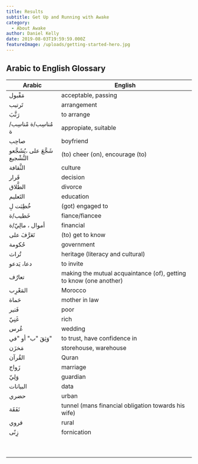 ```yaml
---
title: Results
subtitle: Get Up and Running with Awake
category:
  - About Awake
author: Daniel Kelly
date: 2019-08-03T19:59:59.000Z
featureImage: /uploads/getting-started-hero.jpg
---
```


## Arabic to English Glossary
| Arabic | English                                                                   |
| ------ | ------------------------------------------------------------------------- |
| مَقْبول  | acceptable, passing                                                       |
| تَرتيب  | arrangement                                                               |
| رَتَّبَ    | to arrange                                                                |
| مُناسِب/ة  مْناسِب/ة|appropiate, suitable                                              |
| صاحِب   |boyfriend                                                                  |
|شَجَّعَ على ،يُشَجَّعو التَّشْجيع  |(to) cheer (on), encourage (to)                          |
|الثَّقافة | culture                                                                   |
|قَرار    | decision                                                                  |
|الطَّلاق   | divorce                                                                   |
|التَعليم | education                                                                 |
|خُطِبَت لِ  | (got) engaged to                                                          |
|خَطيب/ة  | fiance/fiancee                                                            |
|أموال ، مالِيّ/ة | financial                                                          |
|تَعَرَّفَ على | (to) get to know                                                         |
|حُكومة   | government                                                                |
|تُراث    | heritage (literacy and cultural)                                          |
|دعا، يَدعو| to invite                                                                |
|تعارُف   | making the mutual acquaintance (of), getting to know (one another)        |
|المَعْرِب  | Morocco                                                                   |
|حَماة    | mother in law                                                             |
|فَتير    | poor                                                                      |
|غَنِيّ     | rich                                                                      |
|عُرس     | wedding                                                                   |
|وَثِقَ "ب" أو "في"   | to trust, have confidence in                                    |
|مَخزَن    | storehouse, warehouse                                                     |
|القُرآن  |Quran                                                                      |
|زَواج    |marriage                                                                   |
|وَلِيّ‎     |guardian                                                                   |
|البيانات |data                                                                      |
|حضري    | urban                                                                     |
|نَفَقَة    |tunnel (mans financial obligation towards his wife)                        |
|قروي    |rural                                                                      |
|زِنًى     |fornication                                                                |
|        |                                                                           |
|        |                                                                           |
|        |                                                                           |
|        |                                                                           |
|        |                                                                           |
|        |                                                                           |
|        |                                                                           |
|        |                                                                           |
|        |                                                                           |
